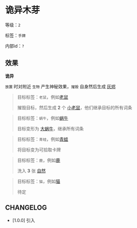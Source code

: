 # 诡异木芽

等级：`2`

标签：`手牌`

内部id：`?`

## 效果

**诡异**

`放置` 时对附近 `生物` 产生神秘效果，`摧毁` 自身然后生成 [灰烬](灰烬.md)

> 目标标签：`老鼠`，例如[老鼠](老鼠.md)
>
> 摧毁目标，然后生成 **2** 个 [小老鼠](小老鼠.md)，他们继承目标的所有词条

> 目标标签：`蜗牛`，例如[蜗牛](蜗牛.md)
>
> 目标变形为 [大蜗牛](大蜗牛.md)，继承所有词条

> 目标标签：`青蛙`，例如[青蛙](青蛙.md)
>
> 将目标变为可拾取卡牌

> 目标标签：`鹿`，例如[鹿](鹿.md)
>
> 洗入 **3** 张 [自然](../卡牌组/自然.md)

> 目标标签：`猫`，例如[猫](猫.md)
>
> 待定

## CHANGELOG

- [1.0.0] 引入

